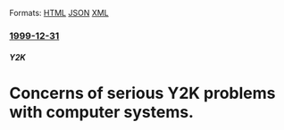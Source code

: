 
Formats: [HTML](/news/1999/12/31/concerns-of-serious-y2k-problems-with-computer-systems.html)  [JSON](/news/1999/12/31/concerns-of-serious-y2k-problems-with-computer-systems.json)  [XML](/news/1999/12/31/concerns-of-serious-y2k-problems-with-computer-systems.xml)  

### [1999-12-31](/news/1999/12/31/index.md)

##### Y2K
#  Concerns of serious Y2K problems with computer systems.



